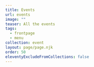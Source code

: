 ```yaml
---
title: Events
url: events
image: ""
teaser: All the events
tags:
  - frontpage
  - menu
collection: event
layout: page/page.njk
order: 50
eleventyExcludeFromCollections: false
---
```

